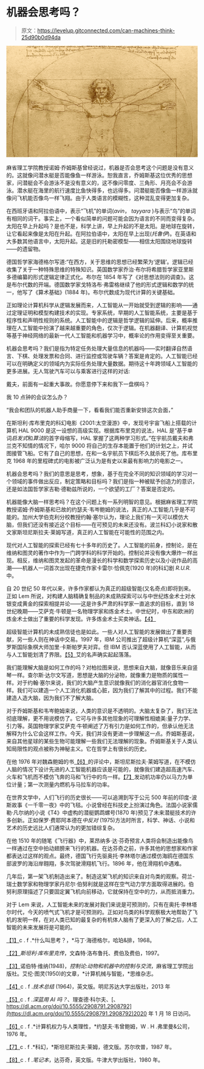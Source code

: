 # 机器会思考吗？

> 原文：<https://levelup.gitconnected.com/can-machines-think-25d90b0d94da>

![](img/fa4d1c3598a74414e3331f8ee7dce979.png)

麻省理工学院教授诺姆·乔姆斯基曾经说过，机器是否会思考这个问题是没有意义的。这就像问潜水艇是否能像鱼一样游泳。恕我直言，乔姆斯基这位优秀的思想家，问潜艇会不会游泳不是没有意义的，这不像问零度、三角形、月亮会不会游泳。潜水艇在海里的航行速度比鱼快得多，也远得多。问潜艇能否像鱼一样游泳就像问飞机能否像鸟一样飞翔。由于人类语言的模糊性，这种混乱变得更加复杂。

在西班牙语和阿拉伯语中，表示“飞机”的单词(*avin*， *tayyara* )与表示“鸟”的单词有相同的词干。事实上，一个看似简单的问题可能会因为语言的不同而变得复杂。太阳在早上升起吗？是也不是，科学上讲，早上升起的不是太阳。是地球在旋转，让它看起来像是太阳在升起。在阿拉伯语中，太阳在早上出现(*托鲁伊*)。在英语和大多数其他语言中，太阳升起。这是旧的托勒密模型——相信太阳围绕地球旋转——的遗留物。

德国哲学家海德格尔写道:“在西方，关于思维的思想已经繁荣为‘逻辑’。逻辑已经收集了关于一种特殊思维的特殊知识。英国数学家乔治·布尔将希腊哲学家亚里斯多德编纂的形式逻辑定律正式化。布尔在 1854 年写了《对思想法则的调查》。这是布尔代数的开端。德国数学家戈特洛布·弗雷格继续了他的形式逻辑和数学的统一，他写了《算术基础》(1884 年)。布尔代数成为现代计算的关键基础。

正如理论计算机科学从逻辑发展而来，人工智能从一开始就受到逻辑的影响——通过定理证明和模型构建技术的实现。专家系统，早期的人工智能系统，主要是基于程序性和声明性规则的系统。人工智能中的逻辑是哲学逻辑的延伸。后来，概率推理在人工智能中扮演了越来越重要的角色，仅次于逻辑。在机器翻译、计算机视觉等基于神经网络的最新一代人工智能和机器学习中，概率论的作用变得至关重要。

机器会思考吗？我们是指为特定任务处理大量信息的机器吗——实时翻译自然语言、下棋、处理发票和合同、进行监控或驾驶车辆？答案是肯定的。人工智能已经可以在明确定义的领域内为实际任务处理大量数据。期待这十年跨领域人工智能的更多进展。无人驾驶汽车可以与乘客进行这样的对话:

戴夫，前面有一起重大事故。你愿意停下来和我下一盘棋吗？

我 10 点钟的会议怎么办？

“我会和团队的机器人助手商量一下，看看我们能否重新安排这次会面，”

在斯坦利·库布里克的科幻电影《2001:太空漫游》中，发现号宇宙飞船上搭载的计算机 HAL 9000 是这一设想的高级实现。根据库布里克的说法，HAL 是“基于单词*启发式*和*算法*的首字母缩写，HAL 掌握了这两种学习形式。”在宇航员戴夫和弗兰克不知情的情况下，哈尔 9000 将自己的生存本能置于他们的计划之上，并试图接管飞船。它有了自己的思想，在和一名宇航员下棋后不久就杀死了他。库布里克 1968 年的里程碑式的电影被广泛认为是有史以来最有影响力的电影之一。

机器会思考吗？我们的意思是思考，想象，基于在完全不同的知识领域的学习对一个领域的事件做出反应，制定策略和目标吗？我们是指一种被赋予创造力的意识，还是如法国哲学家吉勒·德勒兹所说的，一个欲望的工厂？答案是否定的。

机器能像大脑一样思考吗？在这个问题上有一系列明智的意见。根据麻省理工学院教授诺姆·乔姆斯基和已故的约瑟夫·韦岑鲍姆的说法，真正的人工智能几乎是不可能的。加州大学伯克利分校教授约翰·塞尔认为，理论上我们有一天可以模仿大脑，但我们还没有接近这个目标——在可预见的未来还没有。波兰科幻小说家和散文家斯坦尼斯拉夫·莱姆写道，真正的人工智能在可能性的范围之内。

现代对人工智能的探索已经有七十多年的历史了。人工智能的前身，控制论，是在维纳和图灵的著作中作为一门跨学科的科学开始的。控制论并没有像大爆炸一样出现。相反，维纳和图灵发起的革命是漫长的科学和数学探索历史以及小说作品的高潮——机器人一词首次出现在捷克作家卡雷尔·恰佩克(1920 年)的科幻剧 *R.U.R.* 中。

自 20 世纪 50 年代以来，许多作家都认为真正的超级智能(又名奇点)即将到来。正如 Lem 所说，对构建人脑精确复制品的未成熟探索可以与中世纪炼金术士对水银变成黄金的探索相提并论——这是许多严肃的科学家一直追求的目标，直到 18 世纪晚期——艾萨克·牛顿是一名物理学家和炼金术士。中世纪时，中东和欧洲的炼金术士做出了重要的科学发现。许多炼金术士买卖神话。[【4】](#_edn4)

超级智能计算机的未成熟信徒也是如此。一些人对人工智能的发展做出了重要贡献，另一些人则在神话中交易。1997 年，IBM 公司推出了超级计算机“深蓝”,与俄罗斯国际象棋大师加里·卡斯帕罗夫对弈。但 IBM 否认深蓝使用了人工智能，从而与人工智能划清了界限。[【5】](#_edn5)艾的名声确实起起落落。

我们能理解大脑是如何工作的吗？对柏拉图来说，思想来自大脑，就像音乐来自竖琴一样。查尔斯·达尔文写道，思想是大脑的分泌物，就像重力是物质的属性一样。对于约翰·塞尔来说，我们的大脑产生意识就像我们的消化器官消化食物一样。我们可以建造一个人工消化机器或心脏，因为我们了解其中的过程。我们不能建造人造大脑，因为我们不了解大脑。

对于乔姆斯基和韦岑鲍姆来说，人类的意识是不透明的。大脑太复杂了，我们无法彻底理解，更不用说模仿了。它可与许多其他现象的可理解性相媲美:量子力学、引力等。英国物理学家艾萨克·牛顿阐述了万有引力是如何工作的，但承认他无法解释为什么它会这样工作。今天，我们并没有更进一步理解这一点。乔姆斯基说，来自其他星球的某些生物可能理解一些我们无法理解的现象。乔姆斯基关于人类认知局限性的观点被称为神秘主义。它在哲学上有很长的历史。

在他 1976 年对魏森鲍姆的书[【6】](#_edn6)的评论中，斯坦尼斯拉夫·莱姆写道，在不模仿人脑的情况下设计先进的人工智能机器应该是可能的，就像我们建造超高速汽车、火车和飞机而不模仿飞奔的马和飞行中的鸟一样。[【7】](#_edn7)发动机功率仍以马力为单位计量；第一次测量内燃机与马拉车的功率。

在世界文学中，人们飞行的历史很长——可以追溯到写于公元 500 年前的印度-波斯故事《一千零一夜》中的飞毯。小说曾经在科技史上扮演过角色。法国小说家儒勒·凡尔纳的小说《T4》中虚构的潜艇鹦鹉螺号(1870 年)预见了未来潜艇技术的许多创新。正如保罗·费耶阿本德在*中反对* (1975)方法时所言，科学、神话、小说和艺术的历史远比人们通常认为的更加错综复杂。

在他 1510 年的随笔《飞行器》中，莱昂纳多·达·芬奇预言人类将会制造出能像鸟一样通过在空中拍动翅膀来飞行的机器。在达芬奇之前，许多其他的思想家和作家都表达过这样的观点。最终，德国飞行先驱奥托·李林塔尔通过模仿海鸥在德国东部波罗的海沿岸翱翔，多次驾驶滑翔机飞行。1896 年，他在滑翔机中遇难。

几年后，第一架飞机制造出来了。制造这架飞机的知识来自对鸟类的观察。荷兰-瑞士数学家和物理学家丹尼尔·伯努利就是这样在空气动力学方面取得进展的。伯努利原理描述了只要固定翼飞机向前移动，它就保持在空中的力，从而抵消重力。

对于 Lem 来说，人工智能未来的发展对我们来说是可预测的，只有在奥托·李林塔尔时代，今天的喷气式飞机才是可预测的。正如对鸟类的科学观察极大地帮助了飞机的发明一样，在对人类已知的最复杂的有机体人脑有了更深入的了解之后，人工智能的未来发展将是可能的。

[【1】](#_ednref1)c . f .*什么叫思考？，*马丁·海德格尔，哈珀&排，1968。

[【2】](#_ednref2)*斯坦利·库布里克传*，文森特·洛布鲁托、费伯及费伯，1997。

[【3】](#_ednref3)诺伯特·维纳(1948)，*控制论:动物和机器中的控制与交流*，麻省理工学院出版社。艾伦·图灵(1950)的文章，*计算机械与智能，*思维杂志。

[【4】](#_ednref4)c . f .*技术总结* (1964)，英文版。明尼苏达大学出版社，2013 年

[【5】](#_ednref5)c . f .*深蓝用 AI 吗？*、理查德·科尔夫、[、https://dl.acm.org/doi/10.5555/2908791.2908792](https://dl.acm.org/doi/10.5555/2908791.2908792)2020 年 1 月 18 日访问。

[【6】](#_ednref6)c . f .*计算机权力与人类理性，*约瑟夫·韦曾鲍姆，W . H .弗里曼&公司，1976 年。

[【7】](#_ednref7)c . f .*科幻，*斯坦尼斯拉夫·莱姆，德文版。苏尔坎普，1987 年。

[【8】](#_ednref8)c . f .*笔记本*，达芬奇，英文版。牛津大学出版社，1980 年。